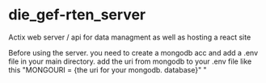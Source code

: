 # die_gef-rten_server
Actix web server / api for data managment as well as hosting a react site 


Before using the server. you need to create a mongodb acc and add a .env file in your main directory. add the uri from mongodb to your .env file 
like this  "MONGOURI = {the uri for your mongodb. database}" 
"
